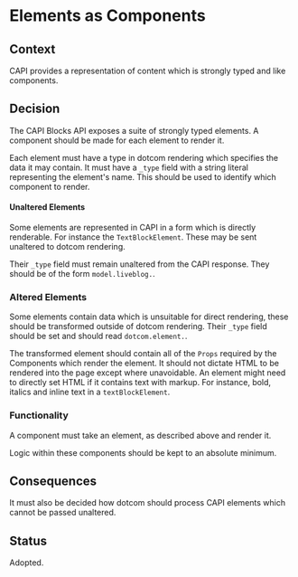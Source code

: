 # Elements as Components

## Context

CAPI provides a representation of content which is strongly typed and like components.

## Decision

The CAPI Blocks API exposes a suite of strongly typed elements. A component should be made for each element to render it.

Each element must have a type in dotcom rendering which specifies the data it may contain. It must have a `_type` field with a string literal representing the element's name. This should be used to identify which component to render.

#### Unaltered Elements

Some elements are represented in CAPI in a form which is directly renderable. For instance the `TextBlockElement`. These may be sent unaltered to dotcom rendering.

Their `_type` field must remain unaltered from the CAPI response. They should be of the form `model.liveblog.`.

### Altered Elements

Some elements contain data which is unsuitable for direct rendering, these should be transformed outside of dotcom rendering. Their `_type` field should be set and should read `dotcom.element.`.

The transformed element should contain all of the `Props` required by the Components which render the element. It should not dictate HTML to be rendered into the page except where unavoidable. An element might need to directly set HTML if it contains text with markup. For instance, bold, italics and inline text in a `textBlockElement`.

### Functionality

A component must take an element, as described above and render it.

Logic within these components should be kept to an absolute minimum.

## Consequences

It must also be decided how dotcom should process CAPI elements which cannot be passed unaltered.

## Status

Adopted.
